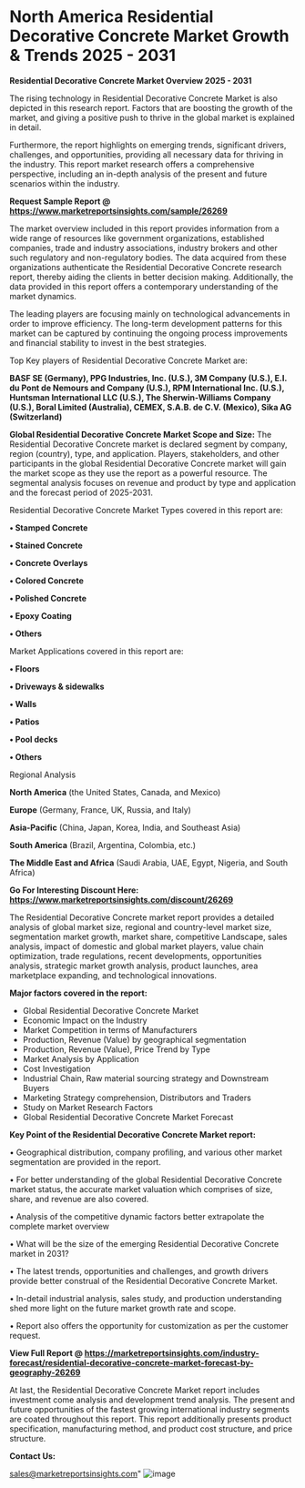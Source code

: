 # North America Residential Decorative Concrete Market Growth & Trends 2025 - 2031

<Strong> Residential Decorative Concrete Market Overview 2025 - 2031</strong>

The rising technology in Residential Decorative Concrete Market is also depicted in this research report. Factors that are boosting the growth of the market, and giving a positive push to thrive in the global market is explained in detail.

Furthermore, the report highlights on emerging trends, significant drivers, challenges, and opportunities, providing all necessary data for thriving in the industry. This report market research offers a comprehensive perspective, including an in-depth analysis of the present and future scenarios within the industry.

<strong>Request Sample Report @ <a href=https://www.marketreportsinsights.com/sample/26269>https://www.marketreportsinsights.com/sample/26269</a></strong>

The market overview included in this report provides information from a wide range of resources like government organizations, established companies, trade and industry associations, industry brokers and other such regulatory and non-regulatory bodies. The data acquired from these organizations authenticate the Residential Decorative Concrete research report, thereby aiding the clients in better decision making. Additionally, the data provided in this report offers a contemporary understanding of the market dynamics.

The leading players are focusing mainly on technological advancements in order to improve efficiency. The long-term development patterns for this market can be captured by continuing the ongoing process improvements and financial stability to invest in the best strategies.

Top Key players of Residential Decorative Concrete Market are:

<strong>BASF SE (Germany), PPG Industries, Inc. (U.S.), 3M Company (U.S.), E.I. du Pont de Nemours and Company (U.S.), RPM International Inc. (U.S.), Huntsman International LLC (U.S.), The Sherwin-Williams Company (U.S.), Boral Limited (Australia), CEMEX, S.A.B. de C.V. (Mexico), Sika AG (Switzerland)</strong>

<strong><b>Global Residential Decorative Concrete Market Scope and Size:</b></strong>
The Residential Decorative Concrete market is declared segment by company, region (country), type, and application. Players, stakeholders, and other participants in the global Residential Decorative Concrete market will gain the market scope as they use the report as a powerful resource. The segmental analysis focuses on revenue and product by type and application and the forecast period of 2025-2031.

Residential Decorative Concrete Market Types covered in this report are:

<strong>• Stamped Concrete

• Stained Concrete

• Concrete Overlays

• Colored Concrete

• Polished Concrete

• Epoxy Coating

• Others</strong>

Market Applications covered in this report are:

<strong>• Floors

• Driveways & sidewalks

• Walls

• Patios

• Pool decks

• Others</strong> 

Regional Analysis

<strong>North America</strong> (the United States, Canada, and Mexico)

<strong>Europe</strong> (Germany, France, UK, Russia, and Italy)

<strong>Asia-Pacific</strong> (China, Japan, Korea, India, and Southeast Asia)

<strong>South America</strong> (Brazil, Argentina, Colombia, etc.)

<strong>The Middle East and Africa</strong> (Saudi Arabia, UAE, Egypt, Nigeria, and South Africa)

<strong>Go For Interesting Discount Here: <a href=https://www.marketreportsinsights.com/discount/26269>https://www.marketreportsinsights.com/discount/26269</a></strong>

The Residential Decorative Concrete market report provides a detailed analysis of global market size, regional and country-level market size, segmentation market growth, market share, competitive Landscape, sales analysis, impact of domestic and global market players, value chain optimization, trade regulations, recent developments, opportunities analysis, strategic market growth analysis, product launches, area marketplace expanding, and technological innovations.

<strong><b>Major factors covered in the report:</b></strong>
<ul>
  <li>Global Residential Decorative Concrete Market </li>
  <li>Economic Impact on the Industry</li>
  <li>Market Competition in terms of Manufacturers</li>
  <li>Production, Revenue (Value) by geographical segmentation</li>
  <li>Production, Revenue (Value), Price Trend by Type</li>
  <li>Market Analysis by Application</li>
  <li>Cost Investigation</li>
  <li>Industrial Chain, Raw material sourcing strategy and Downstream Buyers</li>
  <li>Marketing Strategy comprehension, Distributors and Traders</li>
  <li>Study on Market Research Factors</li>
  <li>Global Residential Decorative Concrete Market Forecast</li>
</ul>

<strong><b>Key Point of the Residential Decorative Concrete Market report:</b></strong>

• Geographical distribution, company profiling, and various other market segmentation are provided in the report.

• For better understanding of the global Residential Decorative Concrete market status, the accurate market valuation which comprises of size, share, and revenue are also covered.

• Analysis of the competitive dynamic factors better extrapolate the complete market overview

• What will be the size of the emerging Residential Decorative Concrete market in 2031?

• The latest trends, opportunities and challenges, and growth drivers provide better construal of the Residential Decorative Concrete Market.

• In-detail industrial analysis, sales study, and production understanding shed more light on the future market growth rate and scope.

• Report also offers the opportunity for customization as per the customer request.

<strong><b>View Full Report @ <a href=https://marketreportsinsights.com/industry-forecast/residential-decorative-concrete-market-forecast-by-geography-26269>https://marketreportsinsights.com/industry-forecast/residential-decorative-concrete-market-forecast-by-geography-26269</a></b></strong>


At last, the Residential Decorative Concrete Market report includes investment come analysis and development trend analysis. The present and future opportunities of the fastest growing international industry segments are coated throughout this report. This report additionally presents product specification, manufacturing method, and product cost structure, and price structure.

<strong>Contact Us:</strong>

sales@marketreportsinsights.com"
![image](https://github.com/user-attachments/assets/316840a5-d356-4f00-91b1-3f209bf3448f)
